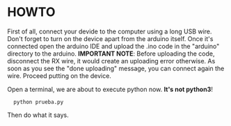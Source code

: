 # HOWTO

First of all, connect your devide to the computer using a long USB wire. Don't forget to turn on the device apart from the arduino itself. Once it's connected open the arduino IDE and upload the .ino code in the "arduino" directory to the arduino. **IMPORTANT NOTE**: Before uploading the code, disconnect the RX wire, it would create an uploading error otherwise. As soon as you see the "done uploading" message, you can connect again the wire. Proceed putting on the device.

Open a terminal, we are about to execute python now. **It's not python3**!

```
  python prueba.py
```
Then do what it says.
